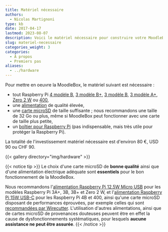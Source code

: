 ```yaml
---
title: Matériel nécessaire
authors:
  - Nicolas Martignoni
type: kb
date: 2017-04-17
lastmod: 2023-08-07
description: Voici le matériel nécessaire pour construire votre MoodleBox
slug: materiel-necessaire
categories_weight: 3
categories:
  - À propos
  - Premiers pas
aliases:
  - ../hardware
---
```

Pour mettre en oeuvre la MoodleBox, le matériel suivant est nécessaire :

  * tout Raspberry Pi [4 modèle B][RPi4B], [3 modèle B+][RPi3Bplus], [3 modèle B][RPi3B], [3 modèle A+][RPi3Aplus], [Zero 2 W][RPiZero2W] ou [400][RPi400],
  * une [alimentation][supply] de qualité élevée,
  * une [carte microSD][sdcard] de taille suffisante ; nous recommandons une taille de 32 Go ou plus, même si MoodleBox peut fonctionner avec une carte de taille plus petite,
  * un [boîtier pour Raspberry Pi][case] (pas indispensable, mais très utile pour protéger la Raspberry Pi).

La totalité de l'investissement matériel nécessaire est d'environ 80 €, USD 90 ou CHF 90.

{{< gallery directory="img/hardware" >}}

{{< notice tip >}}
Le choix d'une carte microSD de __bonne qualité__ ainsi que d'une alimentation électrique adéquate sont __essentiels__ pour le bon fonctionnement de la MoodleBox.

Nous recommandons l'[alimentation Raspberry Pi 12.5W Micro USB](https://www.raspberrypi.com/products/raspberry-pi-universal-power-supply/) pour les modèles Raspberry Pi 3A+, 3B, 3B+ et Zero 2 W, et l'[alimentation Raspberry Pi 15W USB-C](https://www.raspberrypi.com/products/type-c-power-supply/) pour les Raspberry Pi 4B et 400, ainsi qu'une carte microSD disposant de performances éprouvées, par exemple celles qui sont [recommandées par Wirecutter](https://www.nytimes.com/wirecutter/reviews/best-microsd-card/). L'utilisation d'autres alimentations, ainsi que de cartes microSD de provenances douteuses peuvent être en effet la cause de dysfonctionnements systématiques, pour lesquels __aucune assistance ne peut être assurée__.
{{< /notice >}}

 [RPi3Aplus]: https://www.raspberrypi.com/products/raspberry-pi-3-model-a-plus/
 [RPi3B]: https://www.raspberrypi.com/products/raspberry-pi-3-model-b/
 [RPi3Bplus]: https://www.raspberrypi.com/products/raspberry-pi-3-model-b-plus/
 [RPi4B]: https://www.raspberrypi.com/products/raspberry-pi-4-model-b/
 [RPi400]: https://www.raspberrypi.com/products/raspberry-pi-400/
 [RPiZero2W]: https://www.raspberrypi.com/products/raspberry-pi-zero-2-w/
 [case]: https://www.raspberrypi.com/products/raspberry-pi-3-case/
 [sdcard]: https://www.nytimes.com/wirecutter/reviews/best-microsd-card/
 [supply]: https://www.raspberrypi.com/products/micro-usb-power-supply/
